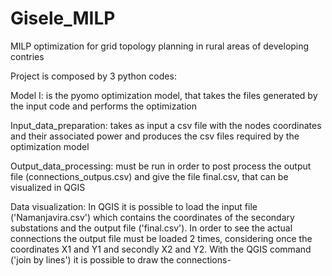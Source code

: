 # Gisele_MILP
MILP optimization for grid topology planning in rural areas of developing contries



Project is composed by 3 python codes:

Model I: is the pyomo optimization model, that takes the files generated by the input code and performs the optimization

Input_data_preparation: takes as input a csv file with the nodes coordinates and their associated power and produces
  the csv files required by the optimization model
  
Output_data_processing: must be run in order to post process the output file (connections_outpus.csv) and give the file final.csv, that
  can be visualized in QGIS
  
 
Data visualization:
In QGIS it is possible to load the input file ('Namanjavira.csv') which contains the coordinates of the secondary substations and
the output file ('final.csv'). In order to see the actual connections the output file must be loaded 2 times, considering once the coordinates
X1 and Y1 and secondly X2 and Y2. With the QGIS command ('join by lines') it is possible to draw the connections-
